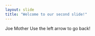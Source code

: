 ```yaml
---
layout: slide
title: "Welcome to our second slide!"
---
```

Joe Mother
Use the left arrow to go back!
